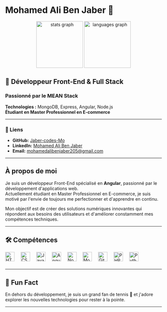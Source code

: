 # Mohamed Ali Ben Jaber 👋
<div align="center">
  <img src="https://github-readme-stats.vercel.app/api?username=Jaber-codes-Mo&hide_title=false&hide_rank=false&show_icons=true&include_all_commits=true&count_private=true&disable_animations=false&theme=dracula&locale=en&hide_border=false" height="150" alt="stats graph"  />
  <img src="https://github-readme-stats.vercel.app/api/top-langs?username=Jaber-codes-Mo&locale=en&hide_title=false&layout=compact&card_width=320&langs_count=5&theme=dracula&hide_border=false" height="150" alt="languages graph"  />
</div>

## 🌟 Développeur Front-End & Full Stack

### Passionné par le MEAN Stack
**Technologies :** MongoDB, Express, Angular, Node.js  
**Étudiant en Master Professionnel en E-commerce**

---

### 🔗 Liens
- **GitHub:** [Jaber-codes-Mo](https://github.com/Jaber-codes-Mo)
- **LinkedIn:** [Mohamed Ali Ben Jaber](https://www.linkedin.com/in/mohamedali-benjaber)
- **Email:** [mohamedalibenjaber205@gmail.com](mailto:mohamedalibenjaber205@gmail.com)

---

## À propos de moi
Je suis un développeur Front-End spécialisé en **Angular**, passionné par le développement d'applications web.  
Actuellement étudiant en Master Professionnel en E-commerce, je suis motivé par l'envie de toujours me perfectionner et d'apprendre en continu.

Mon objectif est de créer des solutions numériques innovantes qui répondent aux besoins des utilisateurs et d'améliorer constamment mes compétences techniques.

---

## 🛠️ Compétences
<div align="left">
  <img src="https://img.shields.io/badge/HTML5-E34F26?logo=html5&logoColor=white&style=for-the-badge" height="30" alt="HTML5 logo" />
  <img width="12" />
  <img src="https://img.shields.io/badge/CSS3-1572B6?logo=css3&logoColor=white&style=for-the-badge" height="30" alt="CSS3 logo" />
  <img width="12" />
  <img src="https://img.shields.io/badge/JavaScript-F7DF1E?logo=javascript&logoColor=black&style=for-the-badge" height="30" alt="JavaScript logo" />
  <img width="12" />
  <img src="https://img.shields.io/badge/Angular-DD0031?logo=angular&logoColor=white&style=for-the-badge" height="30" alt="Angular logo" />
  <img width="12" />
  <img src="https://img.shields.io/badge/Node.js-8CC84B?logo=node-dot-js&logoColor=white&style=for-the-badge" height="30" alt="Node.js logo" />
  <img width="12" />
  <img src="https://img.shields.io/badge/MongoDB-47A248?logo=mongodb&logoColor=white&style=for-the-badge" height="30" alt="MongoDB logo" />
  <img width="12" />
  <img src="https://img.shields.io/badge/Git-F05032?logo=git&logoColor=white&style=for-the-badge" height="30" alt="Git logo" />
  <img width="12" />
  <img src="https://img.shields.io/badge/PHP-777BB3?logo=php&logoColor=white&style=for-the-badge" height="30" alt="PHP logo" />
  <img width="12" />
  <img src="https://img.shields.io/badge/Python-3776AB?logo=python&logoColor=white&style=for-the-badge" height="30" alt="Python logo" />
</div>

###

---

## 🎉 Fun Fact
En dehors du développement, je suis un grand fan de tennis 🎾 et j'adore explorer les nouvelles technologies pour rester à la pointe.

---


